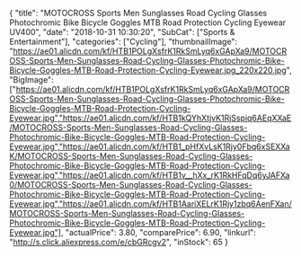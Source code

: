 {
	"title": "MOTOCROSS Sports Men Sunglasses Road Cycling Glasses Photochromic Bike Bicycle Goggles MTB Road Protection Cycling Eyewear UV400",
	"date": "2018-10-31 10:30:20",
	"SubCat": ["Sports & Entertainment"],
	"categories": ["Cycling"],
	"thumbnailImage": "https://ae01.alicdn.com/kf/HTB1POLgXsfrK1RkSmLyq6xGApXa9/MOTOCROSS-Sports-Men-Sunglasses-Road-Cycling-Glasses-Photochromic-Bike-Bicycle-Goggles-MTB-Road-Protection-Cycling-Eyewear.jpg_220x220.jpg",
	"BigImage": ["https://ae01.alicdn.com/kf/HTB1POLgXsfrK1RkSmLyq6xGApXa9/MOTOCROSS-Sports-Men-Sunglasses-Road-Cycling-Glasses-Photochromic-Bike-Bicycle-Goggles-MTB-Road-Protection-Cycling-Eyewear.jpg","https://ae01.alicdn.com/kf/HTB1kQYhXtjvK1RjSspiq6AEqXXaE/MOTOCROSS-Sports-Men-Sunglasses-Road-Cycling-Glasses-Photochromic-Bike-Bicycle-Goggles-MTB-Road-Protection-Cycling-Eyewear.jpg","https://ae01.alicdn.com/kf/HTB1_pHfXvLsK1Rjy0Fbq6xSEXXaK/MOTOCROSS-Sports-Men-Sunglasses-Road-Cycling-Glasses-Photochromic-Bike-Bicycle-Goggles-MTB-Road-Protection-Cycling-Eyewear.jpg","https://ae01.alicdn.com/kf/HTB1v__hXx_rK1RkHFqDq6yJAFXa0/MOTOCROSS-Sports-Men-Sunglasses-Road-Cycling-Glasses-Photochromic-Bike-Bicycle-Goggles-MTB-Road-Protection-Cycling-Eyewear.jpg","https://ae01.alicdn.com/kf/HTB1AariXELrK1Rjy1zbq6AenFXan/MOTOCROSS-Sports-Men-Sunglasses-Road-Cycling-Glasses-Photochromic-Bike-Bicycle-Goggles-MTB-Road-Protection-Cycling-Eyewear.jpg"],
	"actualPrice": 3.80,
	"comparePrice": 6.90,
	"linkurl": "http://s.click.aliexpress.com/e/cbGRcgv2",
	"inStock": 65
}
